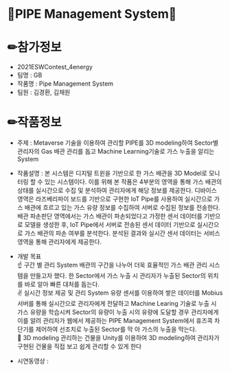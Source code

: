 # 🔧PIPE Management System🔧

# ✏참가정보

- 2021ESWContest_4energy
- 팀명 :  GB
- 작품명 : Pipe Management System
- 팀원 : 김경환, 김채원

# ✏작품정보
- 주제 : Metaverse 기술을 이용하여 관리할 PIPE를 3D modeling하여 Sector별 관리자의 Gas 배관 관리를 돕고 Machine Learning기술로 가스 누출을 알리는 System

- 작품설명 : 본 시스템은 디지털 트윈을 기반으로 한 가스 배관을 3D Model로 모니터링 할 수 있는 시스템이다. 이를 위해 본 작품은 4부분의 영역을 통해 가스 배관의 상태를 실시간으로 수집 및 분석하여 관리자에게 해당 정보를 제공한다. 디바이스 영역은 라즈베리파이 보드를 기반으로 구현한 IoT Pipe를 사용하여 실시간으로 가스 배관에 흐르고 있는 가스 유량 정보를 수집하여 서버로 수집된 정보를 전송한다. 배관 파손판단 영역에서는 가스 배관이 파손되었다고 가정한 센서 데이터를 기반으로 모델을 생성한 후, IoT Pipe에서 서버로 전송된 센서 데이터 기반으로 실시간으로 가스 배관의 파손 여부를 분석한다. 분석된 결과와 실시간 센서 데이터는 서비스 영역을 통해 관리자에게 제공한다.
 
- 개발 목표<br>
  ☝ 구간 별 관리 System
    배관의 구간을 나누어 더욱 효율적인 가스 배관 관리 시스템을 만들고자 했다. 한 Sector에서 가스 누출 시      관리자가 누출된 Sector의 위치를 바로 알아 빠른 대처를 돕는다.
    <br>
  ✌ 실시간 정보 제공 및 관리 System
    유량 센서를 이용하여 쌓은 데이터를 Mobius 서버를 통해 실시간으로 관리자에게 전달하고 Machine Learing     기술로 누출 시 가스 유량을 학습시켜 Sector의 유량이 누출 시의 유량에 도달할 경우 관리자에게 이를 알려     관리자가 웹에서 제공하는 PIPE Management System에서 휴즈콕 차단기를 제어하여 선조치로 누출된 Sector를 막   아 가스의 누출을 막는다.
    <br>
  🤟 3D modeling
   관리하는 건물을 Unity를 이용하여 3D modeling하여 관리자가 구현된 건물을 직접 보고 쉽게 관리할 수 있게     한다
   
- 시연동영상 : 
